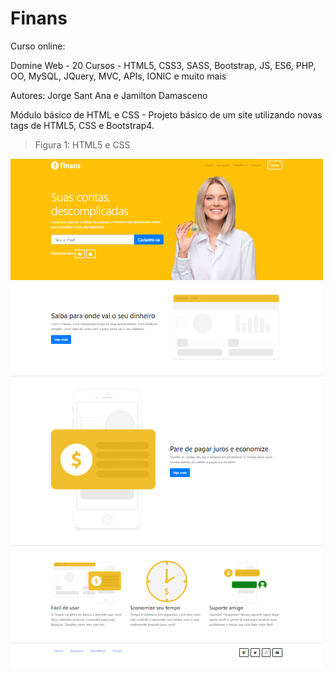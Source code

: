 # Finans

Curso online:

Domine Web - 20 Cursos - HTML5, CSS3, SASS, Bootstrap, JS, ES6, PHP, OO, MySQL, JQuery, MVC, APIs, IONIC e muito mais

Autores:
Jorge Sant Ana e Jamilton Damasceno

Módulo básico de HTML e CSS - Projeto básico de um site utilizando novas tags de HTML5, CSS e Bootstrap4. 

>Figura 1: HTML5 e CSS

![HTML5 e CSS](img/Site.png)

 

 
